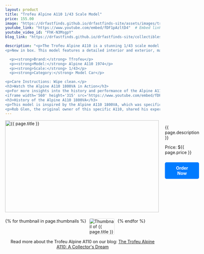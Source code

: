 ```yaml
---
layout: product
title: "Trofeu Alpine A110 1/43 Scale Model"
price: 155.00
image: "https://drfastfinds.github.io/drfastfinds-site/assets/images/trfa.jpg"  # Update with the correct path to the image
youtube_link: "https://www.youtube.com/embed/fDF1pAzltD4"  # Embed link
youtube_video_id: "FhK-N3MsgpY"
blog_link: "https://drfastfinds.github.io/drfastfinds-site/collectibles/diecast/trofeu/alpine/a110/2024/10/09/trofeu-alpine-a110.html"

description: "<p>The Trofeu Alpine A110 is a stunning 1/43 scale model that captures the elegance and performance of the original Alpine A110. Known for its lightweight design and agile handling, this model showcases intricate details that appeal to collectors and enthusiasts alike. Perfect for display or as a centerpiece in any model car collection.</p>
<p>New in box. This model features a detailed interior and exterior, making it a true collector's item. Made primarily of diecast metal with some plastic components.</p>

  <p><strong>Brand:</strong> Tfrofeu</p>
  <p><strong>Model:</strong> Alpine A110 1974</p>
  <p><strong>Scale:</strong> 1/43</p>
  <p><strong>Category:</strong> Model Car</p>

<p>Care Instructions: Wipe clean.</p>
<h3>Watch the Alpine A110 1800VA in Action</h3>
<p>For more insights into the history and performance of the Alpine A110 1800VA, check out this video:</p>
<iframe width='560' height='315' src='https://www.youtube.com/embed/fDF1pAzltD4' frameborder='0' allowfullscreen></iframe>
<h3>History of the Alpine A110 1800VA</h3>
<p>This model is inspired by the Alpine A110 1800VA, which was specifically built for the East African Safari Rallye in 1975. Only five of these special versions were constructed, showcasing the Alpine’s commitment to performance and endurance in challenging environments.</p>
<p>Rob Glen, the original owner of this specific A110, shared his experiences participating in the Safari Rally, which you can read about <a href='https://www.alpinelab.de/en/post/a110-1800-gr-iv-safari-rally-1975' target='_blank'>here</a>.</p>"
---
```


<div class="product-detail">
    <div class="product-image-box">
        <img class="main-image" src="{{ page.image }}" alt="{{ page.title }}">
    </div>
    <div class="product-text">
        <p>{{ page.description }}</p>
        <p>Price: ${{ page.price }}</p>
        <a href="{{ site.baseurl }}/order" class="buy-now">Order Now</a>
    </div>
</div>

<div class="thumbnail-carousel">
    {% for thumbnail in page.thumbnails %}
    <img class="thumbnail" src="{{ thumbnail }}" alt="Thumbnail of {{ page.title }}">
    {% endfor %}
</div>

<div style="text-align: center;">
<p>Read more about the Trofeu Alpine A110 on our blog: 
        <a href="https://drfastfinds.github.io/drfastfinds-site/collectibles/diecast/trofeu/alpine/a110/2024/10/09/trofeu-alpine-a110.html">The Trofeu Alpine A110: A Collector's Dream</a>
    </p>
</div>

<style>
.product-detail {
    display: flex;
    align-items: flex-start;
    gap: 20px;
    margin-bottom: 20px;
}

.product-image-box {
    flex-shrink: 0;
    width: 500px; 
    height: 300px; 
    overflow: hidden; 
}

.main-image {
    width: 100%; 
    height: 100%; 
    object-fit: contain; 
    display: block;
}

.product-text {
    max-width: 400px;
    flex-grow: 1;
}

.thumbnail-carousel {
    margin-top: 20px;
    display: flex;
    flex-wrap: wrap; 
    gap: 10px;
    justify-content: flex-start;
}

.thumbnail {
    max-width: 80px;
    cursor: pointer;
    border: 1px solid #ddd;
    border-radius: 4px;
}

.youtube-link {
    text-align: center;
    margin-top: 20px;
    font-size: 16px;
}

.buy-now {
    display: inline-block;
    padding: 10px 20px;
    margin-top: 10px;
    background-color: #007bff;
    color: #fff;
    text-decoration: none;
    border-radius: 5px;
    font-weight: bold;
    text-align: center;
}

.buy-now:hover {
    background-color: #0056b3;
}
</style>

<script>
document.addEventListener('DOMContentLoaded', function() {
    const mainImage = document.querySelector('.main-image');
    const thumbnails = document.querySelectorAll('.thumbnail');

    thumbnails.forEach(thumbnail => {
        thumbnail.addEventListener('click', function() {
            mainImage.src = this.src;
        });
    });
});
</script>
